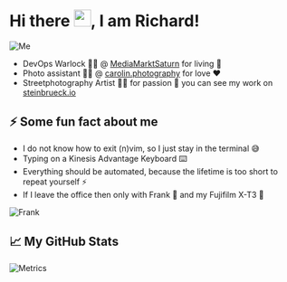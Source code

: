 # Hi there <img src="https://raw.githubusercontent.com/MartinHeinz/MartinHeinz/master/wave.gif" width="30px">, I am Richard!

![Me](https://i.imgur.com/mh8RBjJl.jpg)

- DevOps Warlock 👨‍💻 @ [MediaMarktSaturn](https://mediamarktsaturn.com) for living 🏣
- Photo assistant 👨‍💼️ @ [carolin.photography](https://carolin.photography) for love ❤️
- Streetphotography Artist 👨‍🎨️ for passion 🙌 you can see my work on [steinbrueck.io](https://steinbrueck.io)

## ⚡ Some fun fact about me

- I do not know how to exit (n)vim, so I just stay in the terminal 😅
- Typing on a Kinesis Advantage Keyboard ⌨️
- Everything should be automated, because the lifetime is too short to repeat yourself ⚡️
- If I leave the office then only with Frank 🐶 and my Fujifilm X-T3 📸

![Frank](https://imgur.com/p0y43G8.jpg)

## &#x1f4c8; My GitHub Stats

![Metrics](https://github.com/my-github-user/my-github-user/blob/stats/github-metrics.svg)

